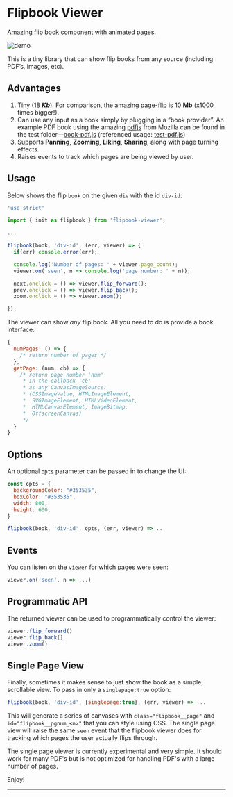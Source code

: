 # Flipbook Viewer

Amazing flip book component with animated pages.

![demo](./test/demo.gif)

This is a tiny library that can show flip books from any source (including PDF’s, images, etc).

## Advantages

1. Tiny (18 ***Kb***). For comparison, the amazing [page-flip](./https://www.npmjs.com/package/page-flip) is 10 **Mb** (x1000 times bigger!).
2. Can use any input as a book simply by plugging in a “book provider”. An example PDF book using the amazing [pdfjs](./https://www.npmjs.com/package/pdfjs-dist) from Mozilla can be found in the test folder—[book-pdf.js](./test/book-pdf.js) (referenced usage: [test-pdf.js](./test/test-pdf.js))
3. Supports **Panning**, **Zooming**, **Liking**, **Sharing**, along with page turning effects.
4. Raises events to track which pages are being viewed by user.

## Usage

Below shows the flip `book` on the given `div` with the id `div-id`:

```js
'use strict'

import { init as flipbook } from 'flipbook-viewer';

...

flipbook(book, 'div-id', (err, viewer) => {
  if(err) console.error(err);

  console.log('Number of pages: ' + viewer.page_count);
  viewer.on('seen', n => console.log('page number: ' + n));

  next.onclick = () => viewer.flip_forward();
  prev.onclick = () => viewer.flip_back();
  zoom.onclick = () => viewer.zoom();

});
```

The viewer can show *any* flip book. All you need to do is provide a book interface:

```js
{
  numPages: () => {
    /* return number of pages */
  },
  getPage: (num, cb) => {
    /* return page number 'num'
     * in the callback 'cb'
     * as any CanvasImageSource:
     * (CSSImageValue, HTMLImageElement, 
     *  SVGImageElement, HTMLVideoElement,
     *  HTMLCanvasElement, ImageBitmap,
     *  OffscreenCanvas)
     */
  }
}
```

## Options

An optional `opts` parameter can be passed in to change the UI:

```js
const opts = {
  backgroundColor: "#353535",
  boxColor: "#353535",
  width: 800,
  height: 600,
}

flipbook(book, 'div-id', opts, (err, viewer) => ...
```

## Events

You can listen on the `viewer` for which pages were seen:

```js
viewer.on('seen', n => ...)
```

## Programmatic API

The returned viewer can be used to programmatically control the viewer:

```js
viewer.flip_forward()
viewer.flip_back()
viewer.zoom()
```

## Single Page View

Finally, sometimes it makes sense to just show the book as a simple, scrollable view. To pass in only a `singlepage:true` option:

```js
flipbook(book, 'div-id', {singlepage:true}, (err, viewer) => ...
```

This will generate a series of canvases with `class="flipbook__page"` and `id="flipbook__pgnum_<n>"` that you can style using CSS. The single page view will raise the same `seen` event that the flipbook viewer does for tracking which pages the user actually flips through.

The single page viewer is currently experimental and very simple. It should work for many PDF's but is not optimized for handling PDF's with a large number of pages.


Enjoy!

------------

